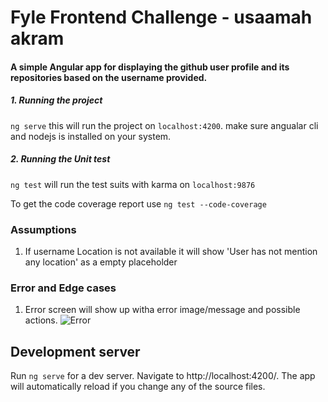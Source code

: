# Fyle Frontend Challenge - usaamah akram

#### A simple Angular app for displaying the github user profile and its repositories based on the username provided.

##### 1. Running the project
`ng serve` this will run the project on `localhost:4200`. make sure angualar cli and nodejs is installed on your system.

##### 2. Running the Unit test
`ng test` will run the test suits with karma on `localhost:9876`

To get the code coverage report use `ng test --code-coverage`

### Assumptions
1. If username Location is not available it will show 'User has not mention any location' as a empty placeholder

### Error and Edge cases
1. Error screen will show up witha error image/message and possible actions.
![Error](./readme/error.png?raw=true "Error Screen")





## Development server

Run `ng serve` for a dev server. Navigate to http://localhost:4200/. The app will automatically reload if you change any of the source files.

